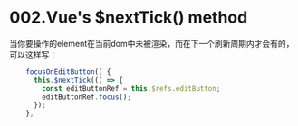 # 002.Vue's $nextTick() method

当你要操作的element在当前dom中未被渲染，而在下一个刷新周期内才会有的，可以这样写：

```js
    focusOnEditButton() {
      this.$nextTick(() => {
        const editButtonRef = this.$refs.editButton;
        editButtonRef.focus();
      });
    },
```

